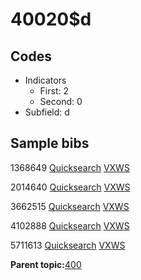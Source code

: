 # 40020$d

## Codes

-   Indicators
    -   First: 2
    -   Second: 0
-   Subfield: d

## Sample bibs

1368649 [Quicksearch](https://search.library.yale.edu/catalog/1368649) [VXWS](http://prodorbis.library.yale.edu:7014/vxws/GetHoldingsService?bibId=1368649)

2014640 [Quicksearch](https://search.library.yale.edu/catalog/2014640) [VXWS](http://prodorbis.library.yale.edu:7014/vxws/GetHoldingsService?bibId=2014640)

3662515 [Quicksearch](https://search.library.yale.edu/catalog/3662515) [VXWS](http://prodorbis.library.yale.edu:7014/vxws/GetHoldingsService?bibId=3662515)

4102888 [Quicksearch](https://search.library.yale.edu/catalog/4102888) [VXWS](http://prodorbis.library.yale.edu:7014/vxws/GetHoldingsService?bibId=4102888)

5711613 [Quicksearch](https://search.library.yale.edu/catalog/5711613) [VXWS](http://prodorbis.library.yale.edu:7014/vxws/GetHoldingsService?bibId=5711613)

**Parent topic:**[400](../../tags/400/400.md)

